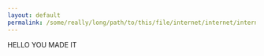 ```yaml
---
layout: default
permalink: /some/really/long/path/to/this/file/internet/internet/internet.html
---
```


HELLO YOU MADE IT
